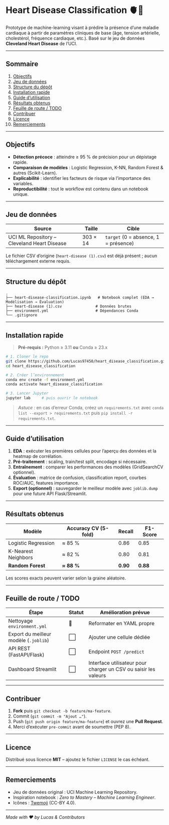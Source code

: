 # Heart Disease Classification 🫀🔬

Prototype de machine-learning visant à prédire la présence d’une maladie cardiaque à partir de paramètres cliniques de base (âge, tension artérielle, cholestérol, fréquence cardiaque, etc.).
Basé sur le jeu de données **Cleveland Heart Disease** de l’UCI.

---

## Sommaire

1. [Objectifs](#objectifs)
2. [Jeu de données](#jeu-de-données)
3. [Structure du dépôt](#structure-du-dépôt)
4. [Installation rapide](#installation-rapide)
5. [Guide d’utilisation](#guide-dutilisation)
6. [Résultats obtenus](#résultats-obtenus)
7. [Feuille de route / TODO](#feuille-de-route--todo)
8. [Contribuer](#contribuer)
9. [Licence](#licence)
10. [Remerciements](#remerciements)

---

## Objectifs

* **Détection précoce** : atteindre ≥ 95 % de précision pour un dépistage rapide.
* **Comparaison de modèles** : Logistic Regression, K-NN, Random Forest & autres (Scikit-Learn).
* **Explicabilité** : identifier les facteurs de risque via l’importance des variables.
* **Reproductibilité** : tout le workflow est contenu dans un notebook unique.

---

## Jeu de données

| Source                                      | Taille   | Cible                                |
| ------------------------------------------- | -------- | ------------------------------------ |
| UCI ML Repository – Cleveland Heart Disease | 303 × 14 | `target` (0 = absence, 1 = présence) |

Le fichier CSV d’origine (`heart-disease (1).csv`) est déjà présent ; aucun téléchargement externe requis.

---

## Structure du dépôt

```
.
├── heart-disease-classification.ipynb   # Notebook complet (EDA → Modélisation → Évaluation)
├── heart-disease (1).csv               # Données brutes
├── environment.yml                     # Dépendances Conda
└── .gitignore
```

---

## Installation rapide

> **Pré-requis :** Python ≥ 3.11 **ou** Conda ≥ 23.x

```bash
# 1. Cloner le repo
git clone https://github.com/Lucas97450/heart_disease_classification.git
cd heart_disease_classification

# 2. Créer l’environnement
conda env create -f environment.yml
conda activate heart_disease_classification

# 3. Lancer Jupyter
jupyter lab     # puis ouvrir le notebook
```

> *Astuce :* en cas d’erreur Conda, créez un `requirements.txt` avec
> `conda list --export > requirements.txt` puis `pip install -r requirements.txt`.

---

## Guide d’utilisation

1. **EDA** : exécuter les premières cellules pour l’aperçu des données et la heatmap de corrélation.
2. **Pré-traitement** : scaling, train/test split, encodage si nécessaire.
3. **Entraînement** : comparer les performances des modèles (GridSearchCV optionnel).
4. **Évaluation** : matrice de confusion, classification report, courbes ROC/AUC, features importance.
5. **Export (optionnel)** : sauvegarder le meilleur modèle avec `joblib.dump` pour une future API Flask/Streamlit.

---

## Résultats obtenus

| Modèle              | Accuracy CV (5-fold) | Recall   | F1-Score |
| ------------------- | -------------------- | -------- | -------- |
| Logistic Regression | ≈ 85 %               | 0.86     | 0.85     |
| K-Nearest Neighbors | ≈ 82 %               | 0.80     | 0.81     |
| **Random Forest**   | **≈ 88 %**           | **0.90** | **0.88** |

Les scores exacts peuvent varier selon la graine aléatoire.

---

## Feuille de route / TODO

| Étape                                 | Statut | Amélioration prévue                                             |
| ------------------------------------- | ------ | --------------------------------------------------------------- |
| Nettoyage `environment.yml`           | 🔄     | Reformater en YAML propre                                       |
| Export du meilleur modèle (`.joblib`) | ⬜      | Ajouter une cellule dédiée                                      |
| API REST (FastAPI/Flask)              | ⬜      | Endpoint `POST /predict`                                        |
| Dashboard Streamlit                   | ⬜      | Interface utilisateur pour charger un CSV ou saisir les valeurs |

---

## Contribuer

1. **Fork** puis `git checkout -b feature/ma-feature`.
2. Commit (`git commit -m "Ajout …"`).
3. Push (`git push origin feature/ma-feature`) et ouvrez une **Pull Request**.
4. Merci d’exécuter `pre-commit` avant de soumettre (PEP 8).

---

## Licence

Distribué sous licence **MIT** – ajoutez le fichier `LICENSE` le cas échéant.

---

## Remerciements

* Jeu de données original : UCI Machine Learning Repository.
* Inspiration notebook : *Zero to Mastery – Machine Learning Engineer*.
* Icônes : [Twemoji](https://twemoji.twitter.com/) (CC-BY 4.0).

---

*Made with ❤️ by Lucas & Contributors*

